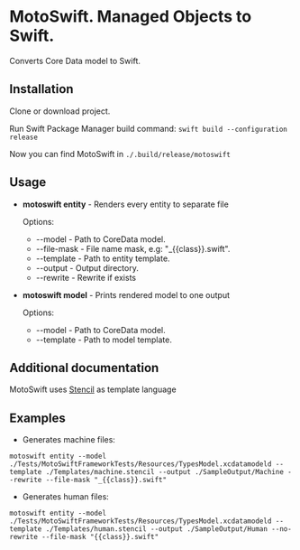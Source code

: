 # MotoSwift. Managed Objects to Swift.
Converts Core Data model to Swift.

## Installation
Clone or download project.

Run Swift Package Manager build command:
`swift build --configuration release`

Now you can find MotoSwift in `./.build/release/motoswift`

## Usage

* **motoswift entity** - Renders every entity to separate file

  Options:
    * --model - Path to CoreData model.
    * --file-mask - File name mask, e.g: "_{{class}}.swift".
    * --template - Path to entity template.
    * --output - Output directory.
    * --rewrite - Rewrite if exists

* **motoswift model** - Prints rendered model to one output

  Options:
    * --model - Path to CoreData model.
    * --template - Path to model template.

## Additional documentation
MotoSwift uses [Stencil](https://github.com/kylef/Stencil) as template language

## Examples

* Generates machine files:

`motoswift entity --model ./Tests/MotoSwiftFrameworkTests/Resources/TypesModel.xcdatamodeld --template ./Templates/machine.stencil --output ./SampleOutput/Machine --rewrite --file-mask "_{{class}}.swift"`

* Generates human files:

`motoswift entity --model ./Tests/MotoSwiftFrameworkTests/Resources/TypesModel.xcdatamodeld --template ./Templates/human.stencil --output ./SampleOutput/Human --no-rewrite --file-mask "{{class}}.swift"`
